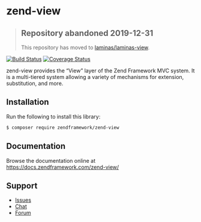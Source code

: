 # zend-view

> ## Repository abandoned 2019-12-31
>
> This repository has moved to [laminas/laminas-view](https://github.com/laminas/laminas-view).

[![Build Status](https://secure.travis-ci.org/zendframework/zend-view.svg?branch=master)](https://secure.travis-ci.org/zendframework/zend-view)
[![Coverage Status](https://coveralls.io/repos/github/zendframework/zend-view/badge.svg?branch=master)](https://coveralls.io/github/zendframework/zend-view?branch=master)

zend-view provides the “View” layer of the Zend Framework MVC system. It is a
multi-tiered system allowing a variety of mechanisms for extension,
substitution, and more.

## Installation

Run the following to install this library:

```bash
$ composer require zendframework/zend-view
```

## Documentation

Browse the documentation online at https://docs.zendframework.com/zend-view/

## Support

* [Issues](https://github.com/zendframework/zend-view/issues/)
* [Chat](https://zendframework-slack.herokuapp.com/)
* [Forum](https://discourse.zendframework.com/)
